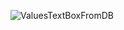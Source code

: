 ![ValuesTextBoxFromDB](https://user-images.githubusercontent.com/48333019/117423475-0a81ea80-af21-11eb-890f-52e66b8a2587.PNG)
